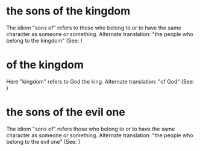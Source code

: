 
# the sons of the kingdom
The idiom "sons of" refers to those who belong to or to have the same character as someone or something. Alternate translation: "the people who belong to the kingdom" (See: )

# of the kingdom
Here "kingdom" refers to God the king. Alternate translation: "of God" (See: )

# the sons of the evil one
The idiom "sons of" refers those who belong to or to have the same character as someone or something. Alternate translation: "the people who belong to the evil one" (See: )